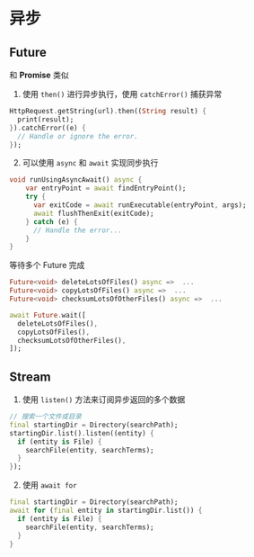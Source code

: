 # 异步

## Future

和 **Promise** 类似

1. 使用 `then()` 进行异步执行，使用 `catchError()` 捕获异常

```dart
HttpRequest.getString(url).then((String result) {
  print(result);
}).catchError((e) {
  // Handle or ignore the error.
});
```

2. 可以使用 `async` 和 `await` 实现同步执行

```dart
void runUsingAsyncAwait() async {
    var entryPoint = await findEntryPoint();
    try {
      var exitCode = await runExecutable(entryPoint, args);
      await flushThenExit(exitCode);
    } catch (e) {
      // Handle the error...
    }
}
```

等待多个 Future 完成

```dart
Future<void> deleteLotsOfFiles() async =>  ...
Future<void> copyLotsOfFiles() async =>  ...
Future<void> checksumLotsOfOtherFiles() async =>  ...

await Future.wait([
  deleteLotsOfFiles(),
  copyLotsOfFiles(),
  checksumLotsOfOtherFiles(),
]);
```

## Stream

1. 使用 `listen()` 方法来订阅异步返回的多个数据

```dart
// 搜索一个文件或目录
final startingDir = Directory(searchPath);
startingDir.list().listen((entity) {
  if (entity is File) {
    searchFile(entity, searchTerms);
  }
});
```

2. 使用 `await for`

```dart
final startingDir = Directory(searchPath);
await for (final entity in startingDir.list()) {
  if (entity is File) {
    searchFile(entity, searchTerms);
  }
}
```

